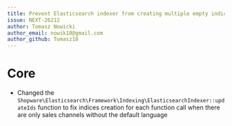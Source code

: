 ```yaml
---
title: Prevent Elasticsearch indexer from creating multiple empty indices
issue: NEXT-26212
author: Tomasz Nowicki
author_email: nowik18@gmail.com
author_github: Tomasz18
---
```

# Core
* Changed the `Shopware\Elasticsearch\Framework\Indexing\ElasticsearchIndexer::updateIds` function to fix indices creation for each function call when there are only sales channels without the default language
